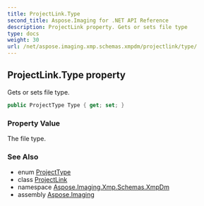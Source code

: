 ```yaml
---
title: ProjectLink.Type
second_title: Aspose.Imaging for .NET API Reference
description: ProjectLink property. Gets or sets file type
type: docs
weight: 30
url: /net/aspose.imaging.xmp.schemas.xmpdm/projectlink/type/
---
```

## ProjectLink.Type property

Gets or sets file type.

```csharp
public ProjectType Type { get; set; }
```

### Property Value

The file type.

### See Also

* enum [ProjectType](../../projecttype/)
* class [ProjectLink](../)
* namespace [Aspose.Imaging.Xmp.Schemas.XmpDm](../../projectlink/)
* assembly [Aspose.Imaging](../../../)


